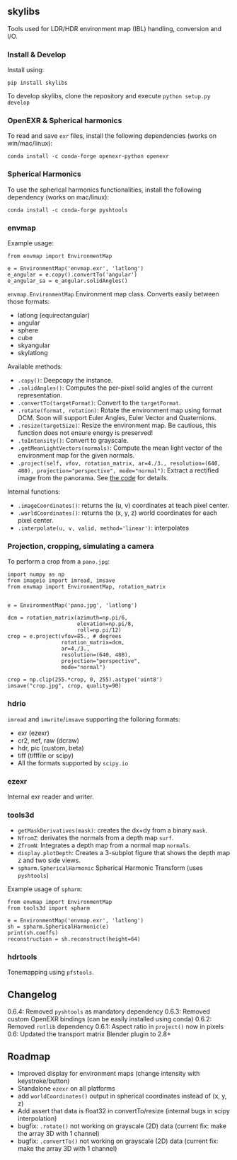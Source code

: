 ## skylibs

Tools used for LDR/HDR environment map (IBL) handling, conversion and I/O.


### Install & Develop

Install using:
```
pip install skylibs
```

To develop skylibs, clone the repository and execute `python setup.py develop`


### OpenEXR & Spherical harmonics

To read and save `exr` files, install the following dependencies (works on win/mac/linux):

```
conda install -c conda-forge openexr-python openexr
```


### Spherical Harmonics

To use the spherical harmonics functionalities, install the following dependency (works on mac/linux):

```
conda install -c conda-forge pyshtools
```

### envmap

Example usage:
```
from envmap import EnvironmentMap

e = EnvironmentMap('envmap.exr', 'latlong')
e_angular = e.copy().convertTo('angular')
e_angular_sa = e_angular.solidAngles()
```

`envmap.EnvironmentMap` Environment map class. Converts easily between those formats:

- latlong (equirectangular)
- angular 
- sphere
- cube
- skyangular
- skylatlong

Available methods:

- `.copy()`: Deepcopy the instance.
- `.solidAngles()`: Computes the per-pixel solid angles of the current representation.
- `.convertTo(targetFormat)`: Convert to the `targetFormat`.
- `.rotate(format, rotation)`: Rotate the environment map using format DCM. Soon will support Euler Angles, Euler Vector and Quaternions.
- `.resize(targetSize)`: Resize the environment map. Be cautious, this function does not ensure energy is preserved!
- `.toIntensity()`: Convert to grayscale.
- `.getMeanLightVectors(normals)`: Compute the mean light vector of the environment map for the given normals.
- `.project(self, vfov, rotation_matrix, ar=4./3., resolution=(640, 480), projection="perspective", mode="normal")`: Extract a rectified image from the panorama. See [the code](https://github.com/soravux/skylibs/blob/master/envmap/environmentmap.py#L402) for details.

Internal functions:
- `.imageCoordinates()`: returns the (u, v) coordinates at teach pixel center.
- `.worldCoordinates()`: returns the (x, y, z) world coordinates for each pixel center.
- `.interpolate(u, v, valid, method='linear')`: interpolates


### Projection, cropping, simulating a camera

To perform a crop from a `pano.jpg`:

```
import numpy as np
from imageio import imread, imsave
from envmap import EnvironmentMap, rotation_matrix


e = EnvironmentMap('pano.jpg', 'latlong')

dcm = rotation_matrix(azimuth=np.pi/6,
                      elevation=np.pi/8,
                      roll=np.pi/12)
crop = e.project(vfov=85., # degrees
                 rotation_matrix=dcm,
                 ar=4./3.,
                 resolution=(640, 480),
                 projection="perspective",
                 mode="normal")

crop = np.clip(255.*crop, 0, 255).astype('uint8')
imsave("crop.jpg", crop, quality=90)
```

### hdrio

`imread` and `imwrite`/`imsave` supporting the folloring formats:

- exr (ezexr)
- cr2, nef, raw (dcraw)
- hdr, pic (custom, beta)
- tiff (tifffile or scipy)
- All the formats supported by `scipy.io`

### ezexr

Internal exr reader and writer.

### tools3d

- `getMaskDerivatives(mask)`: creates the dx+dy from a binary `mask`.
- `NfromZ`: derivates the normals from a depth map `surf`.
- `ZfromN`: Integrates a depth map from a normal map `normals`.
- `display.plotDepth`: Creates a 3-subplot figure that shows the depth map `Z` and two side views.
- `spharm.SphericalHarmonic` Spherical Harmonic Transform (uses `pyshtools`)


Example usage of `spharm`:
```
from envmap import EnvironmentMap
from tools3d import spharm

e = EnvironmentMap('envmap.exr', 'latlong')
sh = spharm.SphericalHarmonic(e)
print(sh.coeffs)
reconstruction = sh.reconstruct(height=64)
```

### hdrtools

Tonemapping using `pfstools`.


## Changelog

0.6.4: Removed `pyshtools` as mandatory dependency
0.6.3: Removed custom OpenEXR bindings (can be easily installed using conda)
0.6.2: Removed `rotlib` dependency
0.6.1: Aspect ratio in `project()` now in pixels
0.6: Updated the transport matrix Blender plugin to 2.8+


## Roadmap

- Improved display for environment maps (change intensity with keystroke/button)
- Standalone `ezexr` on all platforms
- add `worldCoordinates()` output in spherical coordinates instead of (x, y, z)
- Add assert that data is float32 in convertTo/resize (internal bugs in scipy interpolation)
- bugfix: `.rotate()` not working on grayscale (2D) data (current fix: make the array 3D with 1 channel)
- bugfix: `.convertTo()` not working on grayscale (2D) data (current fix: make the array 3D with 1 channel)

